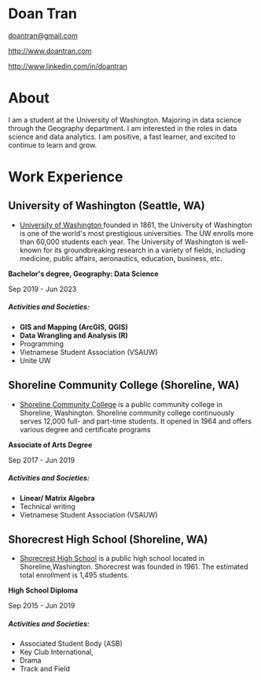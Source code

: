 # Doan Tran

doantran@gmail.com

http://www.doantran.com

http://www.linkedin.com/in/doantran

# About

I am a student at the University of Washington. Majoring in data science through the Geography department. I am interested in the roles in data science and data analytics. I am positive, a fast learner, and excited to continue to learn and grow.


# Work Experience 

## University of Washington (Seattle, WA)

* [University of Washington ][] founded in 1861, the University of Washington is one of the world's most prestigious universities. The UW enrolls more than 60,000 students each year. The University of Washington is well-known for its groundbreaking research in a variety of fields, including medicine, public affairs, aeronautics, education, business, etc.

**Bachelor's degree, Geography: Data Science** 

Sep 2019 - Jun 2023


##### Activities and Societies:
- **GIS and Mapping (ArcGIS, QGIS)**
- **Data Wrangling and Analysis (R)**
- Programming 
- Vietnamese Student Association (VSAUW)
- Unite UW

## Shoreline Community College (Shoreline, WA)
* [Shoreline Community College][] is a public community college in Shoreline, Washington. Shoreline community college continuously serves 12,000 full- and part-time students. It opened in 1964 and offers various degree and certificate programs

**Associate of Arts Degree** 

Sep 2017 - Jun 2019

##### Activities and Societies:


- **Linear/ Matrix Algebra**
- Technical writing
- Vietnamese Student Association (VSAUW)

## Shorecrest High School (Shoreline, WA)
* [Shorecrest High School][] is a public high school located in Shoreline,Washington. Shorecrest was founded in 1961. The estimated total enrollment is 1,495 students.

**High School Diploma** 

Sep 2015 - Jun 2019

##### Activities and Societies:

- Associated Student Body (ASB)
- Key Club International,
- Drama
- Track and Field



[University of Washington]: https://www.washington.edu/
[Shoreline Community College]: https://www.shoreline.edu/
[Shorecrest High School]: https://www.shorelineschools.org/shorecrest